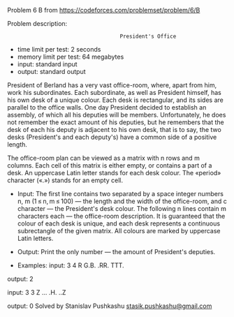 Problem 6 B from https://codeforces.com/problemset/problem/6/B

Problem description:

                                        President's Office
 - time limit per test: 2 seconds
 - memory limit per test: 64 megabytes
 - input: standard input
 - output: standard output
 
President of Berland has a very vast office-room, where, 
apart from him, work his subordinates. Each subordinate, 
as well as President himself, has his own desk of a 
unique colour. Each desk is rectangular, and its sides 
are parallel to the office walls. One day President 
decided to establish an assembly, of which all his 
deputies will be members. Unfortunately, he does not 
remember the exact amount of his deputies, but he 
remembers that the desk of each his deputy is adjacent 
to his own desk, that is to say, the two desks 
(President's and each deputy's) have a common side of 
a positive length.

The office-room plan can be viewed as a matrix with n 
rows and m columns. Each cell of this matrix is 
either empty, or contains a part of a desk. An 
uppercase Latin letter stands for each desk colour. 
The «period» character («.») stands for an empty cell.

- Input: 
The first line contains two separated by a space integer 
numbers n, m (1 ≤ n, m ≤ 100) — the length and the width 
of the office-room, and c character — the President's 
desk colour. The following n lines contain m characters 
each — the office-room description. It is guaranteed 
that the colour of each desk is unique, and each desk 
represents a continuous subrectangle of the given matrix. 
All colours are marked by uppercase Latin letters.

- Output: 
Print the only number — the amount of President's deputies.

- Examples: 
input: 
3 4 R
G.B.
.RR.
TTT.

output: 
2

input: 
3 3 Z
...
.H.
..Z

output: 
0
Solved by Stanislav Pushkashu <stasik.pushkashu@gmail.com>

